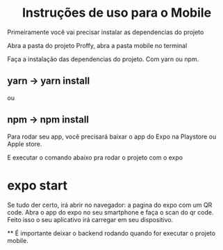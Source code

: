<h1 align="center">Instruções de uso para o Mobile</h1>
 
<p>Primeiramente você vai precisar instalar as dependencias do projeto</p>
<p>Abra a pasta do projeto Proffy, abra a pasta mobile no terminal</p>
 
<p>Faça a instalação das dependencias do projeto. Com yarn ou npm.</p>

## yarn -> yarn install 
  
<p>ou</p>
    
## npm -> npm install
  
<p>Para rodar seu app, você precisará baixar o app do Expo na Playstore ou Apple store.</p>

<p>E executar o comando abaixo pra rodar o projeto com o expo</p>

# expo start

<p>Se tudo der certo, irá abrir no navegador: a pagina do expo com um QR code. Abra o app do expo no seu smartphone e faça o scan do qr code. Feito isso o seu aplicativo irá carregar em seu dispositivo.</p>
<p> ** É importante deixar o backend rodando quando for executar o projeto mobile.</p>
   